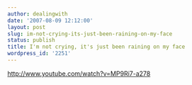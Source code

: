 ```yaml
---
author: dealingwith
date: '2007-08-09 12:12:00'
layout: post
slug: im-not-crying-its-just-been-raining-on-my-face
status: publish
title: I'm not crying, it's just been raining on my face
wordpress_id: '2251'
---
```


http://www.youtube.com/watch?v=MP9Ri7-a278

